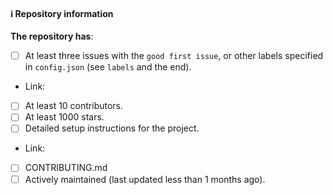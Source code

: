 #### ℹ️ Repository information

**The repository has**:

- [ ] At least three issues with the `good first issue`, or other labels specified in `config.json` (see `labels` and the end).
- Link:
- [ ] At least 10 contributors.
- [ ] At least 1000 stars.
- [ ] Detailed setup instructions for the project.
- Link:
- [ ] CONTRIBUTING.md
- [ ] Actively maintained (last updated less than 1 months ago).
